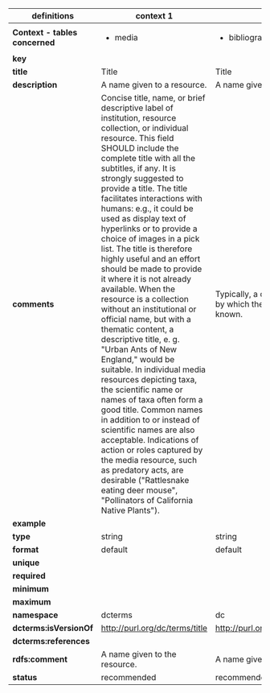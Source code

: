 

| definitions | context 1 |context 2 |
|-|-|-|
| **Context - tables concerned** | <ul><li>media</li></ul> | <ul><li>bibliographic-resource</li></ul> |
| **key** |  |  |
| **title** | Title | Title |
| **description** | A name given to a resource. | A name given to a resource. |
| **comments** | Concise title, name, or brief descriptive label of institution, resource collection, or individual resource. This field SHOULD include the complete title with all the subtitles, if any. It is strongly suggested to provide a title. The title facilitates interactions with humans: e.g., it could be used as display text of hyperlinks or to provide a choice of images in a pick list. The title is therefore highly useful and an effort should be made to provide it where it is not already available. When the resource is a collection without an institutional or official name, but with a thematic content, a descriptive title, e. g. "Urban Ants of New England," would be suitable. In individual media resources depicting taxa, the scientific name or names of taxa often form a good title. Common names in addition to or instead of scientific names are also acceptable. Indications of action or roles captured by the media resource, such as predatory acts, are desirable ("Rattlesnake eating deer mouse", "Pollinators of California Native Plants"). | Typically, a dc:title will be a name by which the resource is formally known. |
| **example** |  |  |
| **type** | string | string |
| **format** | default | default |
| **unique** |  |  |
| **required** |  |  |
| **minimum** |  |  |
| **maximum** |  |  |
| **namespace** | dcterms | dc |
| **dcterms:isVersionOf** | http://purl.org/dc/terms/title | http://purl.org/dc/elements/1.1/title |
| **dcterms:references** |  |  |
| **rdfs:comment** | A name given to the resource. | A name given to the resource. |
| **status** | recommended | recommended |
